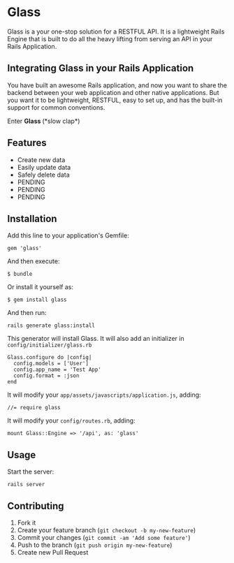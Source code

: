 # Glass

Glass is a your one-stop solution for a RESTFUL API. It is a lightweight Rails Engine that is built to do all the heavy lifting from serving an API in your Rails Application.

## Integrating Glass in your Rails Application

You have built an awesome Rails application, and now you want to share the backend between your web application and other native applications. But you want it to be lightweight, RESTFUL, easy to set up, and has the built-in support for common conventions.

Enter <b> Glass </b> (\*slow clap\*)

## Features

* Create new data
* Easily update data
* Safely delete data
* PENDING
* PENDING
* PENDING

## Installation

Add this line to your application's Gemfile:

    gem 'glass'

And then execute:

    $ bundle

Or install it yourself as:

    $ gem install glass

And then run:

    rails generate glass:install
    
This generator will install Glass. It will also add an initializer in `config/initializer/glass.rb`

    Glass.configure do |config|
      config.models = ['User']
      config.app_name = 'Test App'
      config.format = :json
    end
    
It will modify your `app/assets/javascripts/application.js`, adding:

    //= require glass

It will modify your `config/routes.rb`, adding:

    mount Glass::Engine => '/api', as: 'glass'

## Usage

Start the server:

    rails server

## Contributing

1. Fork it
2. Create your feature branch (`git checkout -b my-new-feature`)
3. Commit your changes (`git commit -am 'Add some feature'`)
4. Push to the branch (`git push origin my-new-feature`)
5. Create new Pull Request

